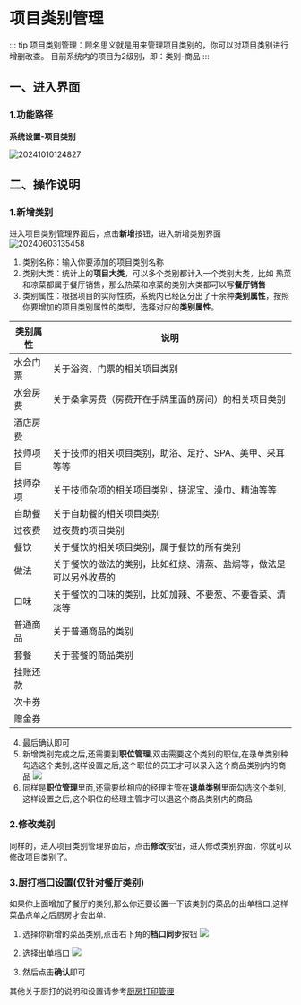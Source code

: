 # 项目类别管理
::: tip
项目类别管理：顾名思义就是用来管理项目类别的，你可以对项目类别进行增删改查。
目前系统内的项目为2级别，即：类别-商品
:::
## 一、进入界面
### 1.功能路径
**系统设置-项目类别**

![20241010124827](https://wiki-cdsoft.oss-cn-hangzhou.aliyuncs.com/20241010124827.png)

## 二、操作说明
### 1.新增类别
进入项目类别管理界面后，点击**新增**按钮，进入新增类别界面
![20240603135458](https://wiki-cdsoft.oss-cn-hangzhou.aliyuncs.com/20240603135458.png)
1. 类别名称：输入你要添加的项目类别名称
2. 类别大类：统计上的**项目大类**，可以多个类别都计入一个类别大类，比如 热菜和凉菜都属于餐厅销售，那么热菜和凉菜的类别大类都可以写**餐厅销售**
3. 类别属性：根据项目的实际性质，系统内已经区分出了十余种**类别属性**，按照你要增加的项目类别属性的类型，选择对应的**类别属性**。
   

| 类别属性 | 说明 | 
|-------|-------|
| 水会门票 | 关于浴资、门票的相关项目类别 | 
| 水会房费 | 关于桑拿房费（房费开在手牌里面的房间）的相关项目类别 | 
| 酒店房费 |  | 
| 技师项目 | 关于技师的相关项目类别，助浴、足疗、SPA、美甲、采耳等等 | 
| 技师杂项 | 关于技师杂项的相关项目类别，搓泥宝、澡巾、精油等等 | 
| 自助餐 | 关于自助餐的相关项目类别 | 
| 过夜费 | 过夜费的项目类别 | 
| 餐饮 | 关于餐饮的相关项目类别，属于餐饮的所有类别 | 
| 做法 | 关于餐饮的做法的类别，比如红烧、清蒸、盐焗等，做法是可以另外收费的 | 
| 口味 | 关于餐饮的口味的类别，比如加辣、不要葱、不要香菜、清淡等 | 
| 普通商品 | 关于普通商品的类别 | 
| 套餐 | 关于套餐的商品类别 | 
| 挂账还款 |  | 
| 次卡券 |  | 
| 赠金券 |  | 

4. 最后确认即可
5. 新增类别完成之后,还需要到**职位管理**,双击需要这个类别的职位,在录单类别种勾选这个类别,这样设置之后,这个职位的员工才可以录入这个商品类别内的商品
   ![](https://wiki-cdsoft.oss-cn-hangzhou.aliyuncs.com/20241002164729.png)
6. 同样是**职位管理**里面,还需要给相应的经理主管在**退单类别**里面勾选这个类别,这样设置之后,这个职位的经理主管才可以退这个商品类别内的商品
### 2.修改类别
同样的，进入项目类别管理界面后，点击**修改**按钮，进入修改类别界面，你就可以修改项目类别了。

### 3.厨打档口设置(仅针对餐厅类别)
如果你上面增加了餐厅的类别,那么你还要设置一下该类别的菜品的出单档口,这样菜品点单之后厨房才会出单.


1. 选择你新增的菜品类别,点击右下角的**档口同步**按钮
![](https://wiki-cdsoft.oss-cn-hangzhou.aliyuncs.com/20240928172411.png)

2. 选择出单档口
   ![](https://wiki-cdsoft.oss-cn-hangzhou.aliyuncs.com/20240928172604.png)

3. 然后点击**确认**即可

其他关于厨打的说明和设置请参考[厨房打印管理](../商品管理/厨房打印管理.md)